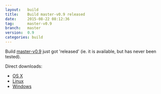 ```yaml
---
layout:   build
title:    Build master-v0.9 released
date:     2015-08-22 08:12:36
tag:      master-v0.9
branch:   master
version:  0.9
categories: build
---
```

Build [master-v0.9][github-release] just got 'released' (ie. it is available, but has never been tested).

Direct downloads:

  - [OS X][osx-download]
  - [Linux][linux-download]
  - [Windows][windows-download]

[osx-download]: https://github.com/cor/LD33/releases/download/master-v0.9/osx_master-v0.9.zip
[linux-download]: https://github.com/cor/LD33/releases/download/master-v0.9/linux_master-v0.9.zip
[windows-download]: https://github.com/cor/LD33/releases/download/master-v0.9/windows_master-v0.9.zip
[github-release]: https://github.com/cor/LD33/releases/tag/master-v0.9
